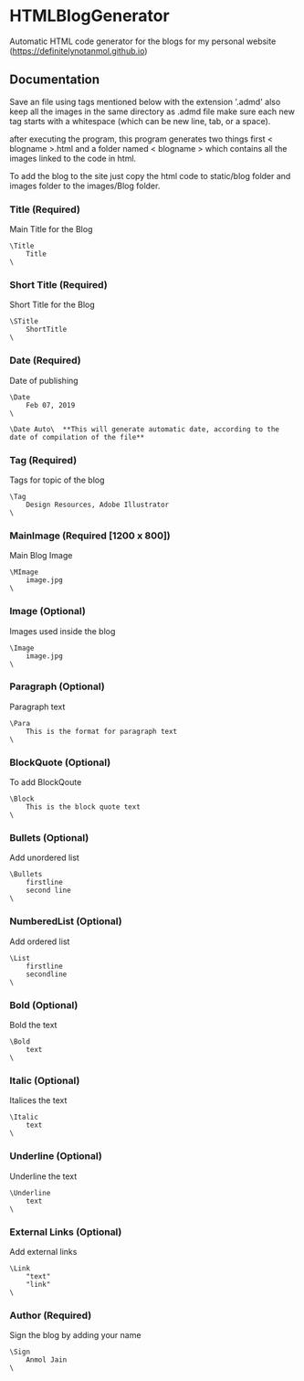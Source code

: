 # HTMLBlogGenerator

Automatic HTML code generator for the blogs for my personal website (https://definitelynotanmol.github.io)

## Documentation

Save an file using tags mentioned below with the extension '.admd'
also keep all the images in the same directory as .admd file
make sure each new tag starts with a whitespace (which can be new line, tab, or a space).

after executing the program, this program generates two things first < blogname >.html and a folder named < blogname > which contains all the images linked to the code in html.

To add the blog to the site just copy the html code to static/blog folder and images folder to the images/Blog folder.

### Title (Required)

Main Title for the Blog

```
\Title
    Title
\
```

### Short Title (Required)

Short Title for the Blog

```
\STitle
    ShortTitle
\
```

### Date (Required)

Date of publishing

```
\Date
    Feb 07, 2019
\

\Date Auto\  **This will generate automatic date, according to the date of compilation of the file**
```

### Tag (Required)

Tags for topic of the blog

```
\Tag
    Design Resources, Adobe Illustrator
\
```

### MainImage (Required [1200 x 800])

Main Blog Image

```
\MImage
    image.jpg
\
```

### Image (Optional)

Images used inside the blog

```
\Image
    image.jpg
\
```

### Paragraph (Optional)

Paragraph text

```
\Para
    This is the format for paragraph text
\
```

### BlockQuote (Optional)

To add BlockQoute

```
\Block
    This is the block quote text
\
```

### Bullets (Optional)

Add unordered list

```
\Bullets
    firstline
    second line
\
```

### NumberedList (Optional)

Add ordered list

```
\List
    firstline
    secondline
\
```

### Bold (Optional)

Bold the text

```
\Bold
    text
\
```

### Italic (Optional)

Italices the text

```
\Italic
    text
\
```

### Underline (Optional)

Underline the text

```
\Underline
    text
\
```

### External Links (Optional)

Add external links

```
\Link
    "text"
    "link"
\
```

### Author (Required)

Sign the blog by adding your name

```
\Sign
    Anmol Jain
\
```
